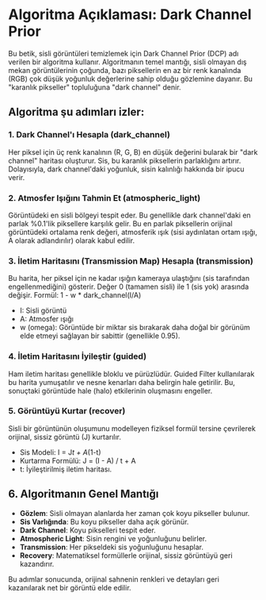 # Algoritma Açıklaması: Dark Channel Prior

Bu betik, sisli görüntüleri temizlemek için Dark Channel Prior (DCP) adı verilen bir algoritma kullanır. Algoritmanın temel mantığı, sisli olmayan dış mekan görüntülerinin çoğunda, bazı piksellerin en az bir renk kanalında (RGB) çok düşük yoğunluk değerlerine sahip olduğu gözlemine dayanır. Bu "karanlık pikseller" topluluğuna "dark channel" denir.

## Algoritma şu adımları izler:

### 1. Dark Channel'ı Hesapla (dark_channel)
Her piksel için üç renk kanalının (R, G, B) en düşük değerini bularak bir "dark channel" haritası oluşturur.
Sis, bu karanlık piksellerin parlaklığını artırır. Dolayısıyla, dark channel'daki yoğunluk, sisin kalınlığı hakkında bir ipucu verir.

### 2. Atmosfer Işığını Tahmin Et (atmospheric_light)
Görüntüdeki en sisli bölgeyi tespit eder. Bu genellikle dark channel'daki en parlak %0.1'lik piksellere karşılık gelir.
Bu en parlak piksellerin orijinal görüntüdeki ortalama renk değeri, atmosferik ışık (sisi aydınlatan ortam ışığı, A olarak adlandırılır) olarak kabul edilir.

### 3. İletim Haritasını (Transmission Map) Hesapla (transmission)
Bu harita, her piksel için ne kadar ışığın kameraya ulaştığını (sis tarafından engellenmediğini) gösterir. Değer 0 (tamamen sisli) ile 1 (sis yok) arasında değişir.
Formül: 1 - w * dark_channel(I/A)
- I: Sisli görüntü
- A: Atmosfer ışığı
- w (omega): Görüntüde bir miktar sis bırakarak daha doğal bir görünüm elde etmeyi sağlayan bir sabittir (genellikle 0.95).

### 4. İletim Haritasını İyileştir (guided)
Ham iletim haritası genellikle bloklu ve pürüzlüdür. Guided Filter kullanılarak bu harita yumuşatılır ve nesne kenarları daha belirgin hale getirilir. Bu, sonuçtaki görüntüde hale (halo) etkilerinin oluşmasını engeller.

### 5. Görüntüyü Kurtar (recover)
Sisli bir görüntünün oluşumunu modelleyen fiziksel formül tersine çevrilerek orijinal, sissiz görüntü (J) kurtarılır.
- Sis Modeli: I = J*t + A*(1-t)
- Kurtarma Formülü: J = (I - A) / t + A
- t: İyileştirilmiş iletim haritası.

## 6. Algoritmanın Genel Mantığı
- **Gözlem**: Sisli olmayan alanlarda her zaman çok koyu pikseller bulunur.
- **Sis Varlığında**: Bu koyu pikseller daha açık görünür.
- **Dark Channel**: Koyu pikselleri tespit eder.
- **Atmospheric Light**: Sisin rengini ve yoğunluğunu belirler.
- **Transmission**: Her pikseldeki sis yoğunluğunu hesaplar.
- **Recovery**: Matematiksel formüllerle orijinal, sissiz görüntüyü geri kazandırır.

Bu adımlar sonucunda, orijinal sahnenin renkleri ve detayları geri kazanılarak net bir görüntü elde edilir.